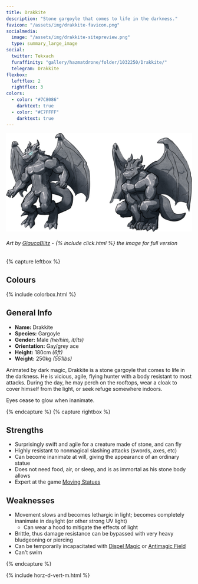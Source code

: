 ```yaml
---
title: Drakkite
description: "Stone gargoyle that comes to life in the darkness."
favicon: "/assets/img/drakkite-favicon.png"
socialmedia:
  image: "/assets/img/drakkite-sitepreview.png"
  type: summary_large_image
social:
  twitter: Tekxach
  furaffinity: "gallery/hazmatdrone/folder/1032250/Drakkite/"
  telegram: Drakkite
flexbox:
  leftflex: 2
  rightflex: 3
colors:
  - color: "#7C8086"
    darktext: true
  - color: "#C7FFFF"
    darktext: true
---
```


[![Refsheet Image](/assets/img/drakkite-1200px.png)](/assets/img/drakkite.png)
###### Art by [GlaucaBlitz](https://www.furaffinity.net/user/GlaucaBlitz) - {% include click.html %} the image for full version

{% capture leftbox %}
## Colours
{% include colorbox.html %}

## General Info
- **Name:** Drakkite
- **Species:** Gargoyle
- **Gender:** Male *(he/him, it/its)*
- **Orientation:** Gay/grey ace
- **Height:** 180cm *(6ft)*
- **Weight:** 250kg *(551lbs)*

Animated by dark magic, Drakkite is a stone gargoyle that comes to life in the darkness. He is vicious, agile, flying hunter with a body resistant to most attacks.
During the day, he may perch on the rooftops, wear a cloak to cover himself from the light, or seek refuge somewhere indoors.

Eyes cease to glow when inanimate.

{% endcapture %}
{% capture rightbox %}

## Strengths
* Surprisingly swift and agile for a creature made of stone, and can fly
* Highly resistant to nonmagical slashing attacks (swords, axes, etc)
* Can become inanimate at will, giving the appearance of an ordinary statue
* Does not need food, air, or sleep, and is as immortal as his stone body allows
* Expert at the game [Moving Statues](https://en.wikipedia.org/wiki/Statues_(game))

## Weaknesses
* Movement slows and becomes lethargic in light; becomes completely inanimate in daylight (or other strong UV light)
  * Can wear a hood to mitigate the effects of light
* Brittle, thus damage resistance can be bypassed with very heavy bludgeoning or piercing
* Can be temporarily incapacitated with [Dispel Magic](https://www.dndbeyond.com/spells/dispel-magic) or [Antimagic Field](https://www.dndbeyond.com/spells/antimagic-field)
* Can't swim

{% endcapture %}

<!-- Turns capture groups into a flex box. Must come after capture groups. -->
{% include horz-d-vert-m.html %}
